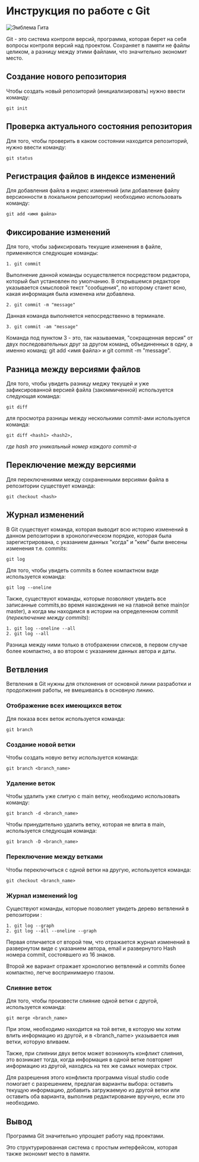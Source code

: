 # Инструкция по работе с Git

![Эмблема Гита](git_image.jpeg)

Git - это система контроля версий, программа, которая берет на себя вопросы контроля версий над проектом. Сохраняет в памяти не файлы целиком, а разницу между этими файлами, что значительно экономит место.

## Создание нового репозитория

Чтобы создать новый репозиторий (инициализировать) нужно ввести команду:

    git init

## Проверка актуального состояния репозитория

Для того, чтобы проверить в каком состоянии находится репозиторий, нужно ввести команду:

    git status

## Регистрация файлов в индексе изменений

Для добавления файла в индекс изменений (или добавление файлу версионности в локальном репозитории) необходимо использовать команду:

    git add <имя файла>

## Фиксирование изменений 

Для того, чтобы зафиксировать текущие изменения в файле, применяются следующие команды:

    1. git commit

Выполнение данной команды осуществляется посредством редактора, который был установлен по умолчанию. В открывшемся редакторе указывается смысловой текст "сообщения", по которому станет ясно, какая информация была изменена или добавлена.

    2. git commit -m "message"

Данная команда выполняется непосредственно в терминале.

    3. git commit -am "message"

Команда под пунктом 3 - это, так называемая, "сокращенная версия" от двух последовательных друг за другом команд, объединенных в одну, а именно команд: git add <имя файла> и git commit -m "message".

## Разница между версиями файлов

Для того, чтобы увидеть разницу меджу текущей и уже зафиксированной версией файла (закоммиченной) используется следующая команда:

    git diff

для просмотра разницы между несколькими commit-ами используется команда:

    git diff <hash1> <hash2>,

*где hash это уникальный номер каждого commit-a*

## Переключение между версиями

Для переключениями между сохраненными версиями файла в репозитории существует команда:

    git checkout <hash>

## Журнал изменений

В Git существует команда, которая выводит всю историю изменений в данном репозитории в хронологическом порядке, которая была зарегистрирована, с указанием данных "когда" и "кем" были внесены изменения т.е. commits:

    git log

Для того, чтобы увидеть commits в более компактном виде используется команда:

    git log --oneline

Также, существуют команды, которые позволяют увидеть все записанные commits,во время нахождения не на главной ветке main(or master), а когда мы находимся в истории на определенном commit (*переключение между commits*):

    1. git log --oneline --all
    2. git log --all

Разница между ними только в отображении списков, в первом случае более компактно, а во втором с указанием данных автора и даты.

## Ветвления

Ветвления в Git нужны для отклонения от основной линии разработки и продолжения работы, не вмешиваясь в основную линию. 

### Отображение всех имеющихся веток

Для показа всех веток используется команда:

    git branch

### Создание новой ветки 

Чтобы создать новую ветку используется команда:

    git branch <branch_name>

### Удаление веток

Чтобы удалить уже слитую с main ветку, необходимо использовать команду:

    git branch -d <branch_name>

Чтобы принудительно удалить ветку, которая не влита в main, используется следующая команда:

    git branch -D <branch_name>

### Переключение между ветками

Чтобы переключиться с одной ветки на другую, используется команда:

    git checkout <branch_name>

### Журнал изменений log

Существуют команды, которые позволяет увидеть дерево ветвлений в репозитории :

    1. git log --graph
    2. git log --all --oneline --graph

Первая отличается от второй тем, что отражается журнал изменений в развернутом виде с указанием автора, email и развернутого Hash номера commit, состоявшего из 16 знаков.

Второй же вариант отражает хронологию ветвлений и commits более компактно, легче воспринимаеую глазом.

### Слияние веток

Для того, чтобы произвести слияние одной ветки с другой, используется команда:

    git merge <branch_name>

При этом, необходимо находится на той ветке, в которую мы хотим влить информацию из другой, и в <branch_name> указывается имя ветки, которую вливаем.

Также, при слиянии двух веток может возникнуть конфликт слияния, это возникает тогда, когда информация в одной ветке повторяет информацию из другой, находясь на тех же самых номерах строк.

Для разрешения этого конфликта программа visual studio code  помогает с разрешением, предлагая варианты выбора: оставить текущую информацию, добавить загружаемую из другой ветки или оставить оба варианта, выполнив редактирование вручную, если это необходимо.

## Вывод

Программа Git значительно упрощает работу над проектами.

 Это структурированная система с простым интерфейсом, которая также экономит место в памяти.



